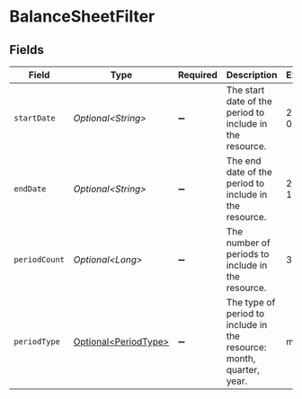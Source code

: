 # BalanceSheetFilter


## Fields

| Field                                                                | Type                                                                 | Required                                                             | Description                                                          | Example                                                              |
| -------------------------------------------------------------------- | -------------------------------------------------------------------- | -------------------------------------------------------------------- | -------------------------------------------------------------------- | -------------------------------------------------------------------- |
| `startDate`                                                          | *Optional\<String>*                                                  | :heavy_minus_sign:                                                   | The start date of the period to include in the resource.             | 2021-01-01                                                           |
| `endDate`                                                            | *Optional\<String>*                                                  | :heavy_minus_sign:                                                   | The end date of the period to include in the resource.               | 2021-12-31                                                           |
| `periodCount`                                                        | *Optional\<Long>*                                                    | :heavy_minus_sign:                                                   | The number of periods to include in the resource.                    | 3                                                                    |
| `periodType`                                                         | [Optional\<PeriodType>](../../models/components/PeriodType.md)       | :heavy_minus_sign:                                                   | The type of period to include in the resource: month, quarter, year. | month                                                                |
